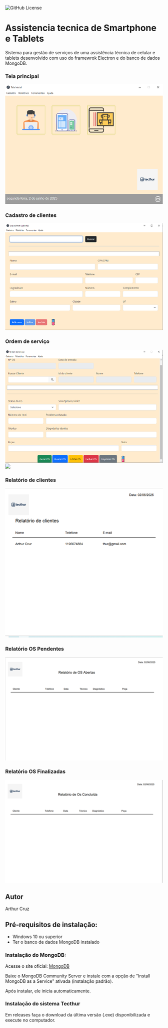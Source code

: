 ![GitHub License](https://img.shields.io/github/license/arthurcruzalves/smartphone_arthur)


# Assistencia tecnica de Smartphone e Tablets
Sistema para gestão de serviços de uma assistência técnica de celular e tablets desenvolvido com uso do framewrok Electron e do banco de dados MongoDB.

### Tela principal
![](src/public/img/principal.png)
### Cadastro de clientes
![](src/public/img/cliente.png)
### Ordem de serviço
![](src/public/img/os.png)
![](src/public/img/)
### Relatório de clientes
![](src/public/img/cadastrocli.png)
### Relatório OS Pendentes
![](src/public/img/osemandamento.png)
### Relatório OS Finalizadas
![](src/public/img/osfinalizada.png)

## Autor
Arthur Cruz

## Pré-requisitos de instalação:
- Windows 10 ou superior
- Ter o banco de dados MongoDB instalado

### Instalação do MongoDB:
Acesse o site oficial:
[MongoDB](https://www.mongodb.com/try/download/community)

Baixe o MongoDB Community Server e instale com a opção de "Install MongoDB as a Service" ativada (instalação padrão).

Após instalar, ele inicia automaticamente.

### Instalação do sistema Tecthur
Em releases faça o download da última versão (.exe) disponibilizada e execute no computador.
